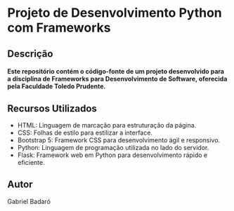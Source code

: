 # Projeto de Desenvolvimento Python com Frameworks
## Descrição
#### Este repositório contém o código-fonte de um projeto desenvolvido para a disciplina de Frameworks para Desenvolvimento de Software, oferecida pela Faculdade Toledo Prudente.

## Recursos Utilizados
- HTML: Linguagem de marcação para estruturação da página.
- CSS: Folhas de estilo para estilizar a interface.
- Bootstrap 5: Framework CSS para desenvolvimento ágil e responsivo.
- Python: Linguagem de programação utilizada no lado do servidor.
- Flask: Framework web em Python para desenvolvimento rápido e eficiente.

## Autor
Gabriel Badaró
